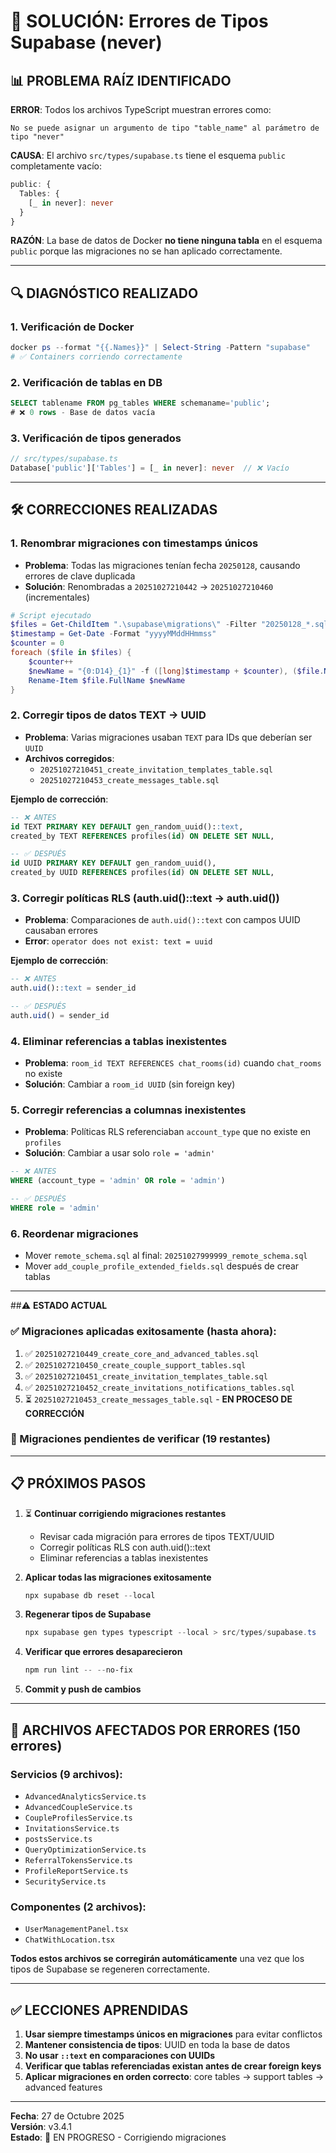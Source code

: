 # 🔧 SOLUCIÓN: Errores de Tipos Supabase (never)

## 📊 **PROBLEMA RAÍZ IDENTIFICADO**

**ERROR**: Todos los archivos TypeScript muestran errores como:
```
No se puede asignar un argumento de tipo "table_name" al parámetro de tipo "never"
```

**CAUSA**: El archivo `src/types/supabase.ts` tiene el esquema `public` completamente vacío:
```typescript
public: {
  Tables: {
    [_ in never]: never
  }
}
```

**RAZÓN**: La base de datos de Docker **no tiene ninguna tabla** en el esquema `public` porque las migraciones no se han aplicado correctamente.

---

## 🔍 **DIAGNÓSTICO REALIZADO**

### 1. Verificación de Docker
```powershell
docker ps --format "{{.Names}}" | Select-String -Pattern "supabase"
# ✅ Containers corriendo correctamente
```

### 2. Verificación de tablas en DB
```sql
SELECT tablename FROM pg_tables WHERE schemaname='public';
# ❌ 0 rows - Base de datos vacía
```

### 3. Verificación de tipos generados
```typescript
// src/types/supabase.ts
Database['public']['Tables'] = [_ in never]: never  // ❌ Vacío
```

---

## 🛠️ **CORRECCIONES REALIZADAS**

### 1. **Renombrar migraciones con timestamps únicos**
- **Problema**: Todas las migraciones tenían fecha `20250128`, causando errores de clave duplicada
- **Solución**: Renombradas a `20251027210442` → `20251027210460` (incrementales)

```powershell
# Script ejecutado
$files = Get-ChildItem ".\supabase\migrations\" -Filter "20250128_*.sql"
$timestamp = Get-Date -Format "yyyyMMddHHmmss"
$counter = 0
foreach ($file in $files) {
    $counter++
    $newName = "{0:D14}_{1}" -f ([long]$timestamp + $counter), ($file.Name -replace '^[0-9]+_','')
    Rename-Item $file.FullName $newName
}
```

### 2. **Corregir tipos de datos TEXT → UUID**
- **Problema**: Varias migraciones usaban `TEXT` para IDs que deberían ser `UUID`
- **Archivos corregidos**:
  - `20251027210451_create_invitation_templates_table.sql`
  - `20251027210453_create_messages_table.sql`

**Ejemplo de corrección**:
```sql
-- ❌ ANTES
id TEXT PRIMARY KEY DEFAULT gen_random_uuid()::text,
created_by TEXT REFERENCES profiles(id) ON DELETE SET NULL,

-- ✅ DESPUÉS
id UUID PRIMARY KEY DEFAULT gen_random_uuid(),
created_by UUID REFERENCES profiles(id) ON DELETE SET NULL,
```

### 3. **Corregir políticas RLS (auth.uid()::text → auth.uid())**
- **Problema**: Comparaciones de `auth.uid()::text` con campos UUID causaban errores
- **Error**: `operator does not exist: text = uuid`

**Ejemplo de corrección**:
```sql
-- ❌ ANTES
auth.uid()::text = sender_id

-- ✅ DESPUÉS
auth.uid() = sender_id
```

### 4. **Eliminar referencias a tablas inexistentes**
- **Problema**: `room_id TEXT REFERENCES chat_rooms(id)` cuando `chat_rooms` no existe
- **Solución**: Cambiar a `room_id UUID` (sin foreign key)

### 5. **Corregir referencias a columnas inexistentes**
- **Problema**: Políticas RLS referenciaban `account_type` que no existe en `profiles`
- **Solución**: Cambiar a usar solo `role = 'admin'`

```sql
-- ❌ ANTES
WHERE (account_type = 'admin' OR role = 'admin')

-- ✅ DESPUÉS  
WHERE role = 'admin'
```

### 6. **Reordenar migraciones**
- Mover `remote_schema.sql` al final: `20251027999999_remote_schema.sql`
- Mover `add_couple_profile_extended_fields.sql` después de crear tablas

---

##⚠️ **ESTADO ACTUAL**

### ✅ Migraciones aplicadas exitosamente (hasta ahora):
1. ✅ `20251027210449_create_core_and_advanced_tables.sql`
2. ✅ `20251027210450_create_couple_support_tables.sql`
3. ✅ `20251027210451_create_invitation_templates_table.sql`
4. ✅ `20251027210452_create_invitations_notifications_tables.sql`
5. ⏳ `20251027210453_create_messages_table.sql` - **EN PROCESO DE CORRECCIÓN**

### 📝 Migraciones pendientes de verificar (19 restantes)

---

## 📋 **PRÓXIMOS PASOS**

1. ⏳ **Continuar corrigiendo migraciones restantes**
   - Revisar cada migración para errores de tipos TEXT/UUID
   - Corregir políticas RLS con auth.uid()::text
   - Eliminar referencias a tablas inexistentes

2. **Aplicar todas las migraciones exitosamente**
   ```powershell
   npx supabase db reset --local
   ```

3. **Regenerar tipos de Supabase**
   ```powershell
   npx supabase gen types typescript --local > src/types/supabase.ts
   ```

4. **Verificar que errores desaparecieron**
   ```powershell
   npm run lint -- --no-fix
   ```

5. **Commit y push de cambios**

---

## 🎯 **ARCHIVOS AFECTADOS POR ERRORES (150 errores)**

### Servicios (9 archivos):
- `AdvancedAnalyticsService.ts`
- `AdvancedCoupleService.ts` 
- `CoupleProfilesService.ts`
- `InvitationsService.ts`
- `postsService.ts`
- `QueryOptimizationService.ts`
- `ReferralTokensService.ts`
- `ProfileReportService.ts`
- `SecurityService.ts`

### Componentes (2 archivos):
- `UserManagementPanel.tsx`
- `ChatWithLocation.tsx`

**Todos estos archivos se corregirán automáticamente** una vez que los tipos de Supabase se regeneren correctamente.

---

## ✅ **LECCIONES APRENDIDAS**

1. **Usar siempre timestamps únicos en migraciones** para evitar conflictos
2. **Mantener consistencia de tipos**: UUID en toda la base de datos
3. **No usar `::text` en comparaciones con UUIDs**
4. **Verificar que tablas referenciadas existan antes de crear foreign keys**
5. **Aplicar migraciones en orden correcto**: core tables → support tables → advanced features

---

**Fecha**: 27 de Octubre 2025  
**Versión**: v3.4.1  
**Estado**: 🔄 EN PROGRESO - Corrigiendo migraciones

